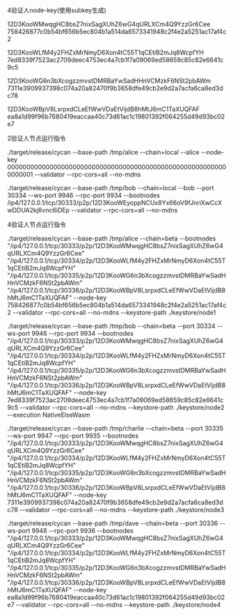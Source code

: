 4验证人node-key(使用subkey生成)

12D3KooWMwqgHC8bsZ7nixSagXUhZ6wG4qURLXCm4Q9YzzGr6Cee
758426877c0b54bf656b5ec804b1a514da6573341948c2f4e2a5251ac17af4c2

12D3KooWLfM4y2FHZxMrNmyD6Xon4tC55T1qCEtiB2mJq8WcpfYH
7ed8339f7523ac2709deec4753ec4a7cb1f7a09069ed58659c85c82e6641c9c5

12D3KooWG6n3bXcogzzmvstDMRBaYwSadHHnVCMzkF6NSt2pbAWm
7311e3909937398c074a20a82470f9b3658dfe49cb2e9d2a7acfa6ca8ed3dc78

12D3KooWBpV8LsrpxdCLeEfWwVDaEtVijdB8hMtJ6mC1TaXUQFAF
ea8a1d99f96b7680419eaccaa40c73d61ac1c19801392f064255d49d93bc02e7

2验证人节点运行指令

./target/release/cycan   --base-path /tmp/alice   --chain=local   --alice   --node-key 0000000000000000000000000000000000000000000000000000000000000001   --validator --rpc-cors=all --no-mdns

./target/release/cycan   --base-path /tmp/bob   --chain=local   --bob   --port 30334 --ws-port 9946 --rpc-port 9934 --bootnodes /ip4/127.0.0.1/tcp/30333/p2p/12D3KooWEyoppNCUx8Yx66oV9fJnriXwCcXwDDUA2kj6vnc6iDEp   --validator --rpc-cors=all --no-mdns

4验证人节点运行指令

./target/release/cycan   --base-path /tmp/alice   --chain=beta   --bootnodes "/ip4/127.0.0.1/tcp/30333/p2p/12D3KooWMwqgHC8bsZ7nixSagXUhZ6wG4qURLXCm4Q9YzzGr6Cee" "/ip4/127.0.0.1/tcp/30334/p2p/12D3KooWLfM4y2FHZxMrNmyD6Xon4tC55T1qCEtiB2mJq8WcpfYH" "/ip4/127.0.0.1/tcp/30335/p2p/12D3KooWG6n3bXcogzzmvstDMRBaYwSadHHnVCMzkF6NSt2pbAWm" "/ip4/127.0.0.1/tcp/30336/p2p/12D3KooWBpV8LsrpxdCLeEfWwVDaEtVijdB8hMtJ6mC1TaXUQFAF" --node-key 758426877c0b54bf656b5ec804b1a514da6573341948c2f4e2a5251ac17af4c2   --validator --rpc-cors=all --no-mdns --keystore-path ./keystore/node1

./target/release/cycan   --base-path /tmp/bob   --chain=beta   --port 30334 --ws-port 9946 --rpc-port 9934 --bootnodes "/ip4/127.0.0.1/tcp/30333/p2p/12D3KooWMwqgHC8bsZ7nixSagXUhZ6wG4qURLXCm4Q9YzzGr6Cee" "/ip4/127.0.0.1/tcp/30334/p2p/12D3KooWLfM4y2FHZxMrNmyD6Xon4tC55T1qCEtiB2mJq8WcpfYH" "/ip4/127.0.0.1/tcp/30335/p2p/12D3KooWG6n3bXcogzzmvstDMRBaYwSadHHnVCMzkF6NSt2pbAWm" "/ip4/127.0.0.1/tcp/30336/p2p/12D3KooWBpV8LsrpxdCLeEfWwVDaEtVijdB8hMtJ6mC1TaXUQFAF" --node-key 7ed8339f7523ac2709deec4753ec4a7cb1f7a09069ed58659c85c82e6641c9c5  --validator --rpc-cors=all --no-mdns --keystore-path ./keystore/node2 --execution NativeElseWasm

./target/release/cycan   --base-path /tmp/charlie   --chain=beta   --port 30335 --ws-port 9947 --rpc-port 9935 --bootnodes "/ip4/127.0.0.1/tcp/30333/p2p/12D3KooWMwqgHC8bsZ7nixSagXUhZ6wG4qURLXCm4Q9YzzGr6Cee" "/ip4/127.0.0.1/tcp/30334/p2p/12D3KooWLfM4y2FHZxMrNmyD6Xon4tC55T1qCEtiB2mJq8WcpfYH" "/ip4/127.0.0.1/tcp/30335/p2p/12D3KooWG6n3bXcogzzmvstDMRBaYwSadHHnVCMzkF6NSt2pbAWm" "/ip4/127.0.0.1/tcp/30336/p2p/12D3KooWBpV8LsrpxdCLeEfWwVDaEtVijdB8hMtJ6mC1TaXUQFAF" --node-key 7311e3909937398c074a20a82470f9b3658dfe49cb2e9d2a7acfa6ca8ed3dc78   --validator --rpc-cors=all --no-mdns --keystore-path ./keystore/node3

./target/release/cycan   --base-path /tmp/dave   --chain=beta   --port 30336 --ws-port 9948 --rpc-port 9936 --bootnodes "/ip4/127.0.0.1/tcp/30333/p2p/12D3KooWMwqgHC8bsZ7nixSagXUhZ6wG4qURLXCm4Q9YzzGr6Cee" "/ip4/127.0.0.1/tcp/30334/p2p/12D3KooWLfM4y2FHZxMrNmyD6Xon4tC55T1qCEtiB2mJq8WcpfYH" "/ip4/127.0.0.1/tcp/30335/p2p/12D3KooWG6n3bXcogzzmvstDMRBaYwSadHHnVCMzkF6NSt2pbAWm" "/ip4/127.0.0.1/tcp/30336/p2p/12D3KooWBpV8LsrpxdCLeEfWwVDaEtVijdB8hMtJ6mC1TaXUQFAF" --node-key ea8a1d99f96b7680419eaccaa40c73d61ac1c19801392f064255d49d93bc02e7   --validator --rpc-cors=all --no-mdns --keystore-path ./keystore/node4
